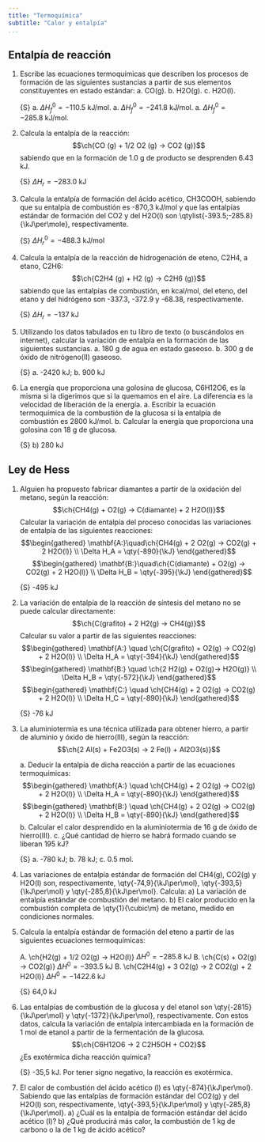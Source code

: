```yaml
---
title: "Termoquímica"
subtitle: "Calor y entalpía"
...
```


Entalpía de reacción
--------------------

1.  Escribe las ecuaciones termoquímicas que describen los procesos de
    formación de las siguientes sustancias a partir de sus elementos
    constituyentes en estado estándar:
    a.  CO(g).
    b.  H2O(g).
    c.  H2O(l).

    {S}
    a.  $\Delta H^0_f = \qty{-110.5}{\kJ\per\mole}$.
    a.  $\Delta H^0_f = \qty{-241.8}{\kJ\per\mole}$.
    a.  $\Delta H^0_f = \qty{-285.8}{\kJ\per\mole}$.

1.  Calcula la entalpía de la reacción:
    $$\ch{CO (g) + 1/2 O2 (g) -> CO2 (g)}$$ sabiendo que en la formación de
    1.0 g de producto se desprenden 6.43 kJ.

    {S} $\Delta H_r = \qty{-283.0}{\kJ}$

1.  Calcula la entalpía de formación del ácido acético, CH3COOH, sabiendo que su
    entalpía de combustión es -870,3 kJ/mol y que las entalpías estándar de
    formación del CO2 y del H2O(l) son \qtylist{-393.5;-285.8}{\kJ\per\mole}, respectivamente.

    {S} $\Delta H^0_r = \qty{-488.3}{\kJ\per\mole}$

1.  Calcula la entalpía de la reacción de hidrogenación de eteno, C2H4, a etano, C2H6:
    $$\ch{C2H4 (g) + H2 (g) -> C2H6 (g)}$$ sabiendo que las entalpías de
    combustión, en kcal/mol, del eteno, del etano y del hidrógeno son -337.3, -372.9 y -68.38, respectivamente.

    {S} $\Delta H_r = \qty{-137}{\kJ}$

1.  Utilizando los datos tabulados en tu libro de texto (o buscándolos en
    internet), calcular la variación de entalpía en la formación de las
    siguientes sustancias.
    a.  180 g de agua en estado gaseoso.
    b.  300 g de óxido de nitrógeno(II) gaseoso.

    {S}
    a.  -2420 kJ;
    b.  900 kJ

1.  La energía que proporciona una golosina de glucosa, C6H12O6, es la misma si la
    digerimos que si la quemamos en el aire. La diferencia es la velocidad
    de liberación de la energía.
    a.  Escribir la ecuación termoquímica de la combustión de la glucosa si
        la entalpía de combustión es 2800 kJ/mol.
    b.  Calcular la energía que proporciona una golosina con 18 g de
        glucosa.

    {S} b) 280 kJ

Ley de Hess
-----------

1.  Alguien ha propuesto fabricar diamantes a partir de la oxidación del
    metano, según la reacción:
    $$\ch{CH4(g) + O2(g) -> C(diamante) + 2 H2O(l)}$$
    Calcular la variación de entalpía del proceso conocidas
    las variaciones de entalpía de las
    siguientes reacciones:
    $$\begin{gathered}
        \mathbf{A:}\quad\ch{CH4(g) + 2 O2(g) -> CO2(g) + 2 H2O(l)} \\
            \Delta H_A = \qty{-890}{\kJ}
        \end{gathered}$$
    $$\begin{gathered}
        \mathbf{B:}\quad\ch{C(diamante) + O2(g) -> CO2(g) + 2 H2O(l)} \\
            \Delta H_B = \qty{-395}{\kJ}
    \end{gathered}$$

    {S} -495 kJ

1.  La variación de entalpía de la reacción de síntesis del metano no se
    puede calcular directamente:
    $$\ch{C(grafito) + 2 H2(g) -> CH4(g)}$$
    Calcular su valor a partir de las siguientes reacciones:
    $$\begin{gathered}
        \mathbf{A:} \quad \ch{C(grafito) + O2(g) -> CO2(g) + 2 H2O(l)} \\
        \Delta H_A = \qty{-394}{\kJ}
    \end{gathered}$$
    $$\begin{gathered}
        \mathbf{B:} \quad \ch{2 H2(g) + O2(g)-> H2O(g)} \\
        \Delta H_B = \qty{-572}{\kJ}
    \end{gathered}$$
    $$\begin{gathered}
        \mathbf{C:} \quad \ch{CH4(g) + 2 O2(g) -> CO2(g) + 2 H2O(l)} \\
        \Delta H_C = \qty{-890}{\kJ}
    \end{gathered}$$

    {S} -76 kJ

1.  La aluminiotermia es una técnica utilizada para obtener hierro, a partir
    de aluminio y óxido de hierro(III), según la reacción:
    $$\ch{2 Al(s) + Fe2O3(s) -> 2 Fe(l) + Al2O3(s)}$$

    a.  Deducir la entalpía de dicha reacción a partir de las ecuaciones
        termoquímicas:
        $$\begin{gathered}
            \mathbf{A:} \quad \ch{CH4(g) + 2 O2(g) -> CO2(g) + 2 H2O(l)} \\
            \Delta H_A = \qty{-890}{\kJ}
        \end{gathered}$$
        $$\begin{gathered}
            \mathbf{B:} \quad \ch{CH4(g) + 2 O2(g) -> CO2(g) + 2 H2O(l)} \\
            \Delta H_B = \qty{-890}{\kJ}
        \end{gathered}$$
    b.  Calcular el calor desprendido en la aluminiotermia de 16 g de óxido
        de hierro(III).
    c.  ¿Qué cantidad de hierro se habrá formado cuando se liberan 195 kJ?

    {S}
    a.  -780 kJ;
    b.  78 kJ;
    c.  0.5 mol.

1.  Las variaciones de entalpía estándar de formación del CH4(g), CO2(g) y H2O(l) son, respectivamente, \qty{-74,9}{\kJ\per\mol}, \qty{-393,5}{\kJ\per\mol} y \qty{-285,8}{\kJ\per\mol}. Calcula:
    a) La variación de entalpía estándar de combustión del metano.
    b) El calor producido en la combustión completa de \qty{1}{\cubic\m} de metano, medido en condiciones normales.

1.  Calcula la entalpía estándar de formación del eteno a partir de las siguientes ecuaciones termoquímicas:

    A.  \ch{H2(g) + 1/2 O2(g) -> H2O(l)} $\Delta H^0 = \qty{-285.8}{\kJ}$
    B.  \ch{C(s) + O2(g) -> CO2(g)} $\Delta H^0 = \qty{-393.5}{\kJ}$
    B.  \ch{C2H4(g) + 3 O2(g) -> 2 CO2(g) + 2 H2O(l)} $\Delta H^0 = \qty{-1422.6}{\kJ}$

    {S} 64,0 kJ

1.  Las entalpías de combustión de la glucosa y del etanol son \qty{-2815}{\kJ\per\mol} y \qty{-1372}{\kJ\per\mol}, respectivamente. Con estos datos, calcula la variación de entalpía intercambiada en la formación de 1 mol de etanol a partir de la fermentación de la glucosa.
    $$\ch{C6H12O6 -> 2 C2H5OH + CO2}$$
    ¿Es exotérmica dicha reacción química?

    {S} -35,5 kJ. Por tener signo negativo, la reacción es exotérmica.

1.  El calor de combustión del ácido acético (l) es \qty{-874}{\kJ\per\mol}. Sabiendo que las entalpías de formación estándar del CO2(g) y del H2O(l) son, respectivamente, \qty{-393,5}{\kJ\per\mol} y \qty{-285,8}{\kJ\per\mol}. 
    a)  ¿Cuál es la entalpía de formación estándar del ácido acético (l)?
    b)  ¿Qué producirá más calor, la combustión de 1 kg de carbono o la de 1 kg de ácido acético?
